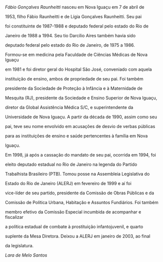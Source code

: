 

*Fábio Gonçalves Raunheitti* nasceu em Nova Iguaçu em 7 de abril de

1953, filho Fábio Raunheitti e de Lígia Gonçalves Raunheitti. Seu pai

foi constituinte de 1987-1988 e deputado federal pelo estado do Rio de

Janeiro de 1988 a 1994. Seu tio Darcílio Aires também havia sido

deputado federal pelo estado do Rio de Janeiro, de 1975 a 1986.



Formou-se em medicina pela Faculdade de Ciências Médicas de Nova Iguaçu

em 1981 e foi diretor geral do Hospital São José, conveniado com aquela

instituição de ensino, ambos de propriedade de seu pai. Foi também

presidente da Sociedade de Proteção à Infância e à Maternidade de

Mesquita (RJ), presidente da Sociedade e Ensino Superior de Nova Iguaçu,

diretor da Global Assistência Médica S/C, e superintendente da

Universidade de Nova Iguaçu. A partir da década de 1990, assim como seu

pai, teve seu nome envolvido em acusações de desvio de verbas públicas

para as instituições de ensino e saúde pertencentes à família em Nova

Iguaçu.



Em 1998, já após a cassação do mandato de seu pai, ocorrida em 1994, foi

eleito deputado estadual no Rio de Janeiro na legenda do Partido

Trabalhista Brasileiro (PTB). Tomou posse na Assembleia Legislativa do

Estado do Rio de Janeiro (ALERJ) em fevereiro de 1999 e aí foi

vice-líder de seu partido, presidente da Comissão de Obras Públicas e da

Comissão de Política Urbana, Habitação e Assuntos Fundiários. Foi também

membro efetivo da Comissão Especial incumbida de acompanhar e fiscalizar

a política estadual de combate à prostituição infantojuvenil, e quarto

suplente da Mesa Diretora. Deixou a ALERJ em janeiro de 2003, ao final

da legislatura.



*Lara de Melo Santos*




